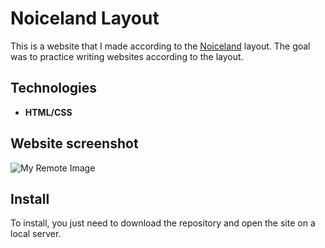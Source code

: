 # Noiceland Layout
This is a website that I made according to the [Noiceland](https://www.figma.com/file/QYdkQDisWX28mwN6QJ4C5v/Noiceland?node-id=0%3A1) layout. The goal was to practice writing websites according to the layout.

## Technologies
- **HTML/CSS**

## Website screenshot
![My Remote Image](https://github.com/Dmytro27Ind/images/blob/main/noiceland-layout.png)

## Install
To install, you just need to download the repository and open the site on a local server.